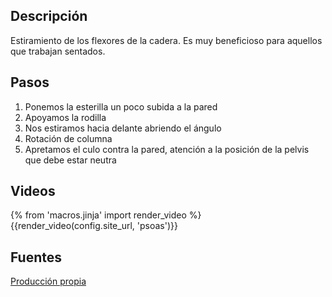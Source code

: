 ## Descripción

Estiramiento de los flexores de la cadera. Es muy beneficioso para aquellos que trabajan sentados.


## Pasos

1. Ponemos la esterilla un poco subida a la pared
2. Apoyamos la rodilla
3. Nos estiramos hacia delante abriendo el ángulo
4. Rotación de columna
5. Apretamos el culo contra la pared, atención a la posición de la pelvis que debe estar neutra

## Videos

{% from 'macros.jinja' import render_video %}
{{render_video(config.site_url, 'psoas')}}

## Fuentes

[Producción propia]({{config.site_url}})
